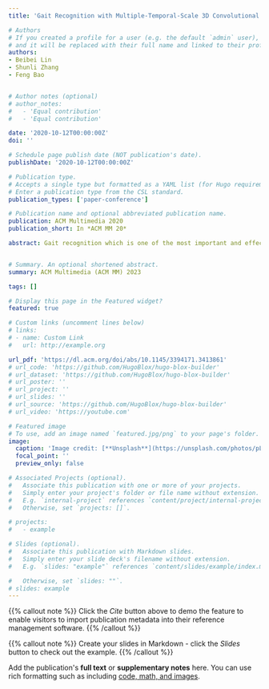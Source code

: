 ```yaml
---
title: 'Gait Recognition with Multiple-Temporal-Scale 3D Convolutional Neural Network'

# Authors
# If you created a profile for a user (e.g. the default `admin` user), write the username (folder name) here
# and it will be replaced with their full name and linked to their profile.
authors:
- Beibei Lin
- Shunli Zhang
- Feng Bao


# Author notes (optional)
# author_notes:
#   - 'Equal contribution'
#   - 'Equal contribution'

date: '2020-10-12T00:00:00Z'
doi: ''

# Schedule page publish date (NOT publication's date).
publishDate: '2020-10-12T00:00:00Z'

# Publication type.
# Accepts a single type but formatted as a YAML list (for Hugo requirements).
# Enter a publication type from the CSL standard.
publication_types: ['paper-conference']

# Publication name and optional abbreviated publication name.
publication: ACM Multimedia 2020
publication_short: In *ACM MM 20*

abstract: Gait recognition which is one of the most important and effective biometric technologies has a significant advantage in long-distance recognition systems. For existing gait recognition methods, the template-based approaches may lose temporal information, while the sequence-based methods cannot fully exploit the temporal relations among the sequence. To address the above issues, we propose a novel multiple-temporal-scale gait recognition framework which integrates the temporal information in multiple temporal scales, making use of both the frame and interval fusion information. Moreover, the interval-level representation is realized by a local transformation module. Concretely, 3D convolution neural network (3D CNN) is applied in both the small and the large temporal scales to extract the spatial-temporal information. Moreover, a frame pooling method is developed to address the mismatch of the input of 3D network and video frames, and a novel 3D basic network block is designed to improve efficiency. Experiments demonstrate that the multiple-temporal-scale 3D CNN based gait recognition method can achieve better performance than most recent state-of-the-art methods in CASIA-B dataset. The proposed method obtains the rank-1 accuracy with 96.7% under normal condition, and outperforms other methods on average accuracy by at least 5.8% and 11.1%, respectively, in complex scenarios.


# Summary. An optional shortened abstract.
summary: ACM Multimedia (ACM MM) 2023

tags: []

# Display this page in the Featured widget?
featured: true

# Custom links (uncomment lines below)
# links:
# - name: Custom Link
#   url: http://example.org

url_pdf: 'https://dl.acm.org/doi/abs/10.1145/3394171.3413861'
# url_code: 'https://github.com/HugoBlox/hugo-blox-builder'
# url_dataset: 'https://github.com/HugoBlox/hugo-blox-builder'
# url_poster: ''
# url_project: ''
# url_slides: ''
# url_source: 'https://github.com/HugoBlox/hugo-blox-builder'
# url_video: 'https://youtube.com'

# Featured image
# To use, add an image named `featured.jpg/png` to your page's folder.
image:
  caption: 'Image credit: [**Unsplash**](https://unsplash.com/photos/pLCdAaMFLTE)'
  focal_point: ''
  preview_only: false

# Associated Projects (optional).
#   Associate this publication with one or more of your projects.
#   Simply enter your project's folder or file name without extension.
#   E.g. `internal-project` references `content/project/internal-project/index.md`.
#   Otherwise, set `projects: []`.

# projects:
#   - example

# Slides (optional).
#   Associate this publication with Markdown slides.
#   Simply enter your slide deck's filename without extension.
#   E.g. `slides: "example"` references `content/slides/example/index.md`.

#   Otherwise, set `slides: ""`.
# slides: example
---
```


{{% callout note %}}
Click the _Cite_ button above to demo the feature to enable visitors to import publication metadata into their reference management software.
{{% /callout %}}

{{% callout note %}}
Create your slides in Markdown - click the _Slides_ button to check out the example.
{{% /callout %}}

Add the publication's **full text** or **supplementary notes** here. You can use rich formatting such as including [code, math, and images](https://docs.hugoblox.com/content/writing-markdown-latex/).
